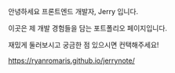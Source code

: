 안녕하세요 프론트엔드 개발자, Jerry 입니다.

이곳은 제 개발 경험들을 담는 포트폴리오 페이지입니다.

재밌게 둘러보시고 궁금한 점 있으시면 컨택해주세요!

https://ryanromaris.github.io/jerrynote/
